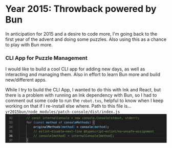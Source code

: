 # Year 2015: Throwback powered by Bun
In anticipation for 2015 and a desire to code more, I'm going back to the first year of the advent and doing some puzzles. Also using this as a chance to play with Bun more. 


### CLI App for Puzzle Management
I would like to build a cool CLI app for adding new days, as well as interacting and managing them. Also in effort to learn Bun more and build new/different apps. 

While I try to build the CLI App, I wanted to do this with Ink and React, but there is a problem with running an Ink dependency with Bun, so I had to comment out some code to run the `robot.txs`, helpful to know when I keep working on that if I re-install else where. 
Path to this file is...
`yr2015bun/node_modules/patch-console/dist/index.js`
![Image](./static/patch-console-error-with-bun.png)
